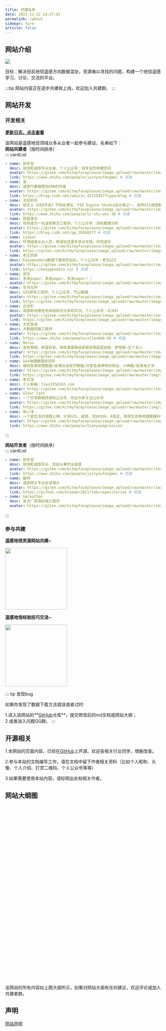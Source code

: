 ```yaml
---
title: 共建名单
date: 2021-11-22 14:27:01
permalink: /about
sidebar: ture
article: false
---
```


## 网站介绍
![](../.vuepress/public/javascript-illustration.png)


目标：解决目前地信遥感方向数据混杂，资源难以寻找的问题，构建一个地信遥感学习、讨论、交流的平台。



:::tip
网站内容正在逐步共建和上线，欢迎加入共建群。
:::

## 网站开发

### 开发相关

[**更新日志，点击查看**](https://github.com/ruiduobao/gisrsdata.com/commits)

该网站是遥感地信领域众多从业者一起参与建设，名单如下：  
**网站共建者**（按时间排序）  
::: cardList
```yaml
- name: 锐多宝
  desc: 地信和遥感专业出身，个人公众号：锐多宝的地理空间
  avatar: https://gitee.com/kitmyfaceplease/image_upload/raw/master/image/20211205180639.png # 可选
  link: https://www.zhihu.com/people/justyoufengmei # 可选
- name: 洛 
  desc: 遥感气象编程包GMA的作者
  avatar: https://gitee.com/kitmyfaceplease/image_upload/raw/master/image/e47e1498d75c6667a2615df2be37339f_1.jpg # 可选
  link: https://blog.csdn.net/weixin_42155937?type=blog # 可选
- name: 无形的风
  desc: 知乎上《GEE开发》不知名博主、PIE Engine Studio设计者之一、各种GIS遥感数据收集狂
  avatar: https://gitee.com/kitmyfaceplease/image_upload/raw/master/image/747db8c1537456ba2b36894be8bef617_1.jpg # 可选
  link: https://www.zhihu.com/people/li-shi-wei-36 # 可选
- name: 陨星落云
  desc: 目标成为一名遥感算法工程师，个人公众号：测绘数据分析
  avatar: https://gitee.com/kitmyfaceplease/image_upload/raw/master/image/d13fb71ad9d45f2e390f6185af426c71_1.jpg # 可选
  link: https://blog.csdn.net/qq_28368377 # 可选
- name: cyanol
  desc: 环境遥感从业人员，希望在这里多学点东西，共同进步
  avatar: https://gitee.com/kitmyfaceplease/image_upload/raw/master/image/2090261bbc7dbe23c4124ff992c8f0d9_1.jpg # 可选
  link: https://gitee.com/kitmyfaceplease/image_upload/raw/master/image/20211205182026.png # 可选
- name: 老王煎饼
  desc: Easygeodata数据下载网的站长，个人公众号：老王GIS
  avatar: https://gitee.com/kitmyfaceplease/image_upload/raw/master/image/3fe7dd92de52e84b0527c79b0fd69ab3_1.jpg # 可选
  link: https://easygeodata.cn/ # 可选
- name: 宋文
  desc: 多发paper，多发paper，多发paper！！
  avatar: https://gitee.com/kitmyfaceplease/image_upload/raw/master/img/202112131327662.png # 可选
- name: 岁月无声
  desc: GIS研发工程师，个人公众号：竹山数据
  avatar: https://gitee.com/kitmyfaceplease/image_upload/raw/master/image/e02345a6297046a5ef74447087928a8b_1.jpg # 可选
  link: https://gitee.com/kitmyfaceplease/image_upload/raw/master/image/20211218225217.png # 可选
- name: 云沐杉
  desc: 遥感和地理信息系统知识分享和交流，个人公众号：云沐杉
  avatar: https://gitee.com/kitmyfaceplease/image_upload/raw/master/image/6c8c776ccf834f8b4a77ab975b4fc165_1.jpg # 可选
  link: https://gitee.com/kitmyfaceplease/image_upload/raw/master/image/43__38248d49c7a9c2630b57dcc34f626f1b_68be60eb9f5ddb9c7bff2857c1f8a619.png # 可选
- name: 大农至诚
  desc: 大数据挖掘工程师
  avatar: https://gitee.com/kitmyfaceplease/image_upload/raw/master/image/00226f0030a0c8d7bf2a64f2ae86b804_1.jpg # 可选
  link: https://www.zhihu.com/people/allen666-66 # 可选
- name: Melon
  desc: 高校青椒，新晋奶爸，熟练掌握换纸尿裤及擦屁屁技能，梦想是~生个女儿
  avatar: https://gitee.com/kitmyfaceplease/image_upload/raw/master/image/39877e1ff4c10914f716d0b7709ec9c8_1.jpg # 可选
  link: https://gitee.com/kitmyfaceplease/image_upload/raw/master/image/20211221203605.png # 可选
- name: Geo地理数据研究所
  desc: 搜刮各类地理数据/各类社会经济数据/分享各类神奇的网站、小神器/各类电子书
  avatar: https://gitee.com/kitmyfaceplease/image_upload/raw/master/img/202201160900826.jpg
  link: https://gitee.com/kitmyfaceplease/image_upload/raw/master/img/202201160853128.png
- name: 李见深
  desc: 个人邮箱：lzws335@163.com
  avatar: https://gitee.com/kitmyfaceplease/image_upload/raw/master/image/20220121125543.png
- name: GISer last
  desc: 一个分享数据资源的公众号，欢迎大家关注公众号
  avatar: https://gitee.com/kitmyfaceplease/image_upload/raw/master/img/202201281318803.jpg
  link: https://gitee.com/kitmyfaceplease/image_upload/raw/master/img/202201281034183.png
- name: 徐小洋
  desc: 一个爱生活的地理土博，分享GIS、遥感、空间分析、R语言、景观生态等地理数据科学实操教程、经典文献、数据资源
  avatar: https://gitee.com/kitmyfaceplease/image_upload/raw/master/img/202201281759734.png
  link: https://www.zhihu.com/people/tianyaimpression
```
:::


**网站开发者**（按时间排序）  
::: cardList
```yaml
- name: 锐多宝
  desc: 地信和遥感专业，目前从事农业遥感
  avatar: https://gitee.com/kitmyfaceplease/image_upload/raw/master/image/20211205180639.png # 可选
  link: https://www.zhihu.com/people/justyoufengmei # 可选
- name: 解伟
  desc: 遥感相关专业在读博士
  avatar: https://gitee.com/kitmyfaceplease/image_upload/raw/master/image/beac7bed4cca3a8511f7c54dfaed4af8_1.jpg # 可选
  link: https://github.com/Gleaner2021?tab=repositories # 可选
- name: GarasChan
  desc: 某大厂资深前端工程师
  avatar: https://gitee.com/kitmyfaceplease/image_upload/raw/master/image/d18897e2e2b0e78c87c34b92f5c27789_1.jpg # 可选
```
:::

### 参与共建

**遥感地信资源网站共建~**
  
<img src="https://gitee.com/kitmyfaceplease/image_upload/raw/master/image/714e0a809012b96ce1ac5b03cdb5bb7.jpg" height="200" width="200" >

**遥感地信经验技巧交流~** 
  
<img src="https://gitee.com/kitmyfaceplease/image_upload/raw/master/image/25c1c0d31c72ee3a13c658c994e8283.jpg" height="200" width="200">  

::: tip
发现bug

如果你发现了数据下载方法错误或者过时:

1.进入该网站的**[GitHub](https://github.com/ruiduobao/ruiduobao.com.git)仓库**，提交修改后的md文档或网站大纲；  
2.或者进入问题QQ群。
:::


## 开源相关

1.本网站的页面内容，已经在[GitHub](https://github.com/ruiduobao/gisrsdata.com)上开源。欢迎各相关行业同学，增删改查。

2.参与本站的文档编写工作，请在文档中留下作者相关资料（比如个人昵称、头像、个人介绍、打赏二维码、个人公众号等等）

3.如果需要使用本站内容，请标明出处和相关作者。
## 网站大纲图
  <iframe :src="$withBase('/markmap/gisrsmindmap.html')" width="100%" height="580" frameborder="0" scrolling="No" leftmargin="0" topmargin="0"></iframe>
该网站的所有内容如上图大纲所示，如果对网站大纲有任何建议，欢迎评论或加入共建者群。


## 声明
[网站声明](https://gitee.com/kitmyfaceplease/image_upload/raw/master/image/20211114174754.png)
